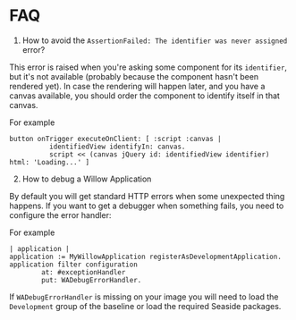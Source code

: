 FAQ
===

1. How to avoid the `AssertionFailed: The identifier was never assigned` error?

  This error is raised when you're asking some component for its `identifier`, but it's not available (probably because the component hasn't been rendered yet). In case the rendering will happen later, and you have a canvas available, you should order the component to identify itself in that canvas.

  For example
  ```smalltalk
  button onTrigger executeOnClient: [ :script :canvas |
            identifiedView identifyIn: canvas.
            script << (canvas jQuery id: identifiedView identifier) html: 'Loading...' ]
  ```

2. How to debug a Willow Application

  By default you will get standard HTTP errors when some unexpected thing happens. If you want to get a debugger when something fails, you need to configure the error handler:

  For example
  ```smalltalk
  | application |
  application := MyWillowApplication registerAsDevelopmentApplication.
  application filter configuration
		  at: #exceptionHandler
		  put: WADebugErrorHandler.
  ```
  If `WADebugErrorHandler` is missing on your image you will need to load the `Development` group of the baseline or load the required Seaside packages.
